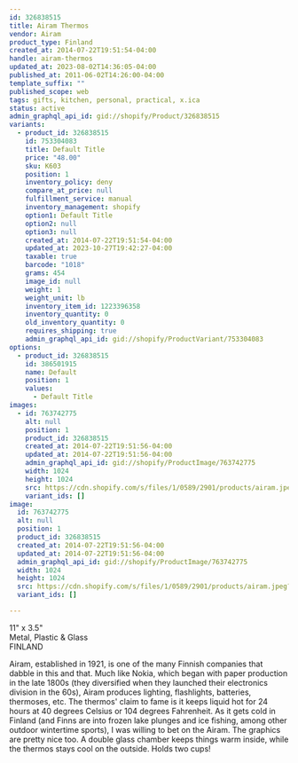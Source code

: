 ```yaml
---
id: 326838515
title: Airam Thermos
vendor: Airam
product_type: Finland
created_at: 2014-07-22T19:51:54-04:00
handle: airam-thermos
updated_at: 2023-08-02T14:36:05-04:00
published_at: 2011-06-02T14:26:00-04:00
template_suffix: ""
published_scope: web
tags: gifts, kitchen, personal, practical, x.ica
status: active
admin_graphql_api_id: gid://shopify/Product/326838515
variants:
  - product_id: 326838515
    id: 753304083
    title: Default Title
    price: "48.00"
    sku: K603
    position: 1
    inventory_policy: deny
    compare_at_price: null
    fulfillment_service: manual
    inventory_management: shopify
    option1: Default Title
    option2: null
    option3: null
    created_at: 2014-07-22T19:51:54-04:00
    updated_at: 2023-10-27T19:42:27-04:00
    taxable: true
    barcode: "1018"
    grams: 454
    image_id: null
    weight: 1
    weight_unit: lb
    inventory_item_id: 1223396358
    inventory_quantity: 0
    old_inventory_quantity: 0
    requires_shipping: true
    admin_graphql_api_id: gid://shopify/ProductVariant/753304083
options:
  - product_id: 326838515
    id: 386501915
    name: Default
    position: 1
    values:
      - Default Title
images:
  - id: 763742775
    alt: null
    position: 1
    product_id: 326838515
    created_at: 2014-07-22T19:51:56-04:00
    updated_at: 2014-07-22T19:51:56-04:00
    admin_graphql_api_id: gid://shopify/ProductImage/763742775
    width: 1024
    height: 1024
    src: https://cdn.shopify.com/s/files/1/0589/2901/products/airam.jpeg?v=1406073116
    variant_ids: []
image:
  id: 763742775
  alt: null
  position: 1
  product_id: 326838515
  created_at: 2014-07-22T19:51:56-04:00
  updated_at: 2014-07-22T19:51:56-04:00
  admin_graphql_api_id: gid://shopify/ProductImage/763742775
  width: 1024
  height: 1024
  src: https://cdn.shopify.com/s/files/1/0589/2901/products/airam.jpeg?v=1406073116
  variant_ids: []

---
```


11" x 3.5"  
Metal, Plastic & Glass  
FINLAND

<!-- td {border: 1px solid #ccc;}br {mso-data-placement:same-cell;} -->

Airam, established in 1921, is one of the many Finnish companies that dabble in this and that. Much like Nokia, which began with paper production in the late 1800s (they diversified when they launched their electronics division in the 60s), Airam produces lighting, flashlights, batteries, thermoses, etc. The thermos' claim to fame is it keeps liquid hot for 24 hours at 40 degrees Celsius or 104 degrees Fahrenheit. As it gets cold in Finland (and Finns are into frozen lake plunges and ice fishing, among other outdoor wintertime sports), I was willing to bet on the Airam. The graphics are pretty nice too. A double glass chamber keeps things warm inside, while the thermos stays cool on the outside. Holds two cups!